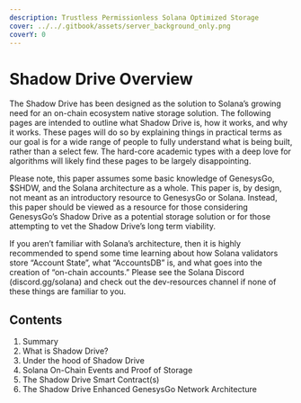 ```yaml
---
description: Trustless Permissionless Solana Optimized Storage
cover: ../../.gitbook/assets/server_background_only.png
coverY: 0
---
```


# Shadow Drive Overview

The Shadow Drive has been designed as the solution to Solana’s growing need for an on-chain ecosystem native storage solution. The following pages are intended to outline what Shadow Drive is, how it works, and why it works. These pages will do so by explaining things in practical terms as our goal is for a wide range of people to fully understand what is being built, rather than a select few. The hard-core academic types with a deep love for algorithms will likely find these pages to be largely disappointing.

Please note, this paper assumes some basic knowledge of GenesysGo, $SHDW, and the Solana architecture as a whole. This paper is, by design, not meant as an introductory resource to GenesysGo or Solana. Instead, this paper should be viewed as a resource for those considering GenesysGo’s Shadow Drive as a potential storage solution or for those attempting to vet the Shadow Drive’s long term viability.

If you aren’t familiar with Solana’s architecture, then it is highly recommended to spend some time learning about how Solana validators store “Account State”, what “AccountsDB” is, and what goes into the creation of “on-chain accounts.” Please see the Solana Discord (discord.gg/solana) and check out the dev-resources channel if none of these things are familiar to you.

## Contents <a href="#8ee5" id="8ee5"></a>

1. Summary
2. What is Shadow Drive?
3. Under the hood of Shadow Drive
4. Solana On-Chain Events and Proof of Storage
5. The Shadow Drive Smart Contract(s)
6. The Shadow Drive Enhanced GenesysGo Network Architecture
